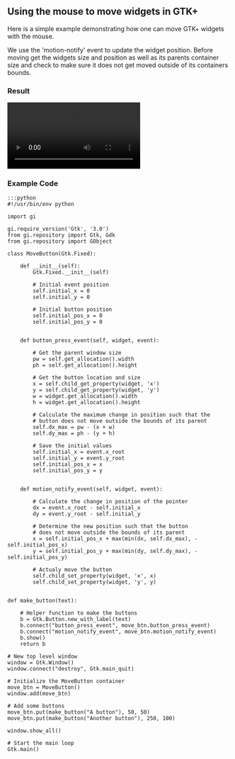 ## Using the mouse to move widgets in GTK+

Here is a simple example demonstrating how one can move GTK+ widgets with the mouse.

We use the 'motion-notify' event to update the widget position. Before moving get 
the widgets size and position as well as its parents container size and check to make 
sure it does not get moved outside of its containers bounds.

### Result

<video autoplay loop>
  <source src="../images/move_btn.mp4" type="video/mp4" />
  Your browser does not support the video tag.
</video>

### Example Code

    :::python
    #!/usr/bin/env python

    import gi

    gi.require_version('Gtk', '3.0')
    from gi.repository import Gtk, Gdk
    from gi.repository import GObject

    class MoveButton(Gtk.Fixed):

        def __init__(self):
            Gtk.Fixed.__init__(self)

            # Initial event position
            self.initial_x = 0
            self.initial_y = 0

            # Initial button position
            self.initial_pos_x = 0
            self.initial_pos_y = 0


        def button_press_event(self, widget, event):

            # Get the parent window size
            pw = self.get_allocation().width
            ph = self.get_allocation().height

            # Get the button location and size
            x = self.child_get_property(widget, 'x')
            y = self.child_get_property(widget, 'y')
            w = widget.get_allocation().width
            h = widget.get_allocation().height

            # Calculate the maximum change in position such that the
            # button does not move outside the bounds of its parent
            self.dx_max = pw - (x + w)
            self.dy_max = ph - (y + h)

            # Save the initial values
            self.initial_x = event.x_root
            self.initial_y = event.y_root
            self.initial_pos_x = x
            self.initial_pos_y = y


        def motion_notify_event(self, widget, event):

            # Calculate the change in position of the pointer
            dx = event.x_root - self.initial_x
            dy = event.y_root - self.initial_y

            # Determine the new position such that the button
            # does not move outside the bounds of its parent
            x = self.initial_pos_x + max(min(dx, self.dx_max), -self.initial_pos_x)
            y = self.initial_pos_y + max(min(dy, self.dy_max), -self.initial_pos_y)

            # Actualy move the button
            self.child_set_property(widget, 'x', x)
            self.child_set_property(widget, 'y', y)


    def make_button(text):

        # Helper function to make the buttons
        b = Gtk.Button.new_with_label(text)
        b.connect("button_press_event", move_btn.button_press_event)
        b.connect("motion_notify_event", move_btn.motion_notify_event)
        b.show()
        return b

    # New top level window
    window = Gtk.Window()
    window.connect("destroy", Gtk.main_quit)

    # Initialize the MoveButton container
    move_btn = MoveButton()
    window.add(move_btn)

    # Add some buttons
    move_btn.put(make_button("A button"), 50, 50)
    move_btn.put(make_button("Another button"), 250, 100)

    window.show_all()

    # Start the main loop
    Gtk.main()
